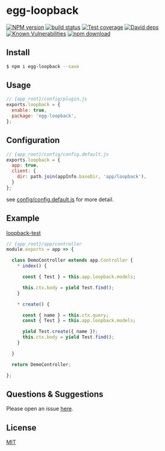 # egg-loopback

[![NPM version][npm-image]][npm-url]
[![build status][travis-image]][travis-url]
[![Test coverage][codecov-image]][codecov-url]
[![David deps][david-image]][david-url]
[![Known Vulnerabilities][snyk-image]][snyk-url]
[![npm download][download-image]][download-url]

[npm-image]: https://img.shields.io/npm/v/egg-loopback.svg?style=flat-square
[npm-url]: https://npmjs.org/package/egg-loopback
[travis-image]: https://img.shields.io/travis/eggjs/egg-loopback.svg?style=flat-square
[travis-url]: https://travis-ci.org/eggjs/egg-loopback
[codecov-image]: https://img.shields.io/codecov/c/github/eggjs/egg-loopback.svg?style=flat-square
[codecov-url]: https://codecov.io/github/eggjs/egg-loopback?branch=master
[david-image]: https://img.shields.io/david/eggjs/egg-loopback.svg?style=flat-square
[david-url]: https://david-dm.org/eggjs/egg-loopback
[snyk-image]: https://snyk.io/test/npm/egg-loopback/badge.svg?style=flat-square
[snyk-url]: https://snyk.io/test/npm/egg-loopback
[download-image]: https://img.shields.io/npm/dm/egg-loopback.svg?style=flat-square
[download-url]: https://npmjs.org/package/egg-loopback

<!--
Description here.
-->

## Install

```bash
$ npm i egg-loopback --save
```

## Usage

```js
// {app_root}/config/plugin.js
exports.loopback = {
  enable: true,
  package: 'egg-loopback',
};
```

## Configuration

```js
// {app_root}/config/config.default.js
exports.loopback = {
  app: true,
  client: {
    dir: path.join(appInfo.baseDir, 'app/loopback'),
  }
};
```

see [config/config.default.js](config/config.default.js) for more detail.

## Example

<!-- example here -->

[loopback-test](https://github.com/bqxu/egg-loopback/test/fixtures/apps/loopback-test)

```js
// {app_root}/app/controller
module.exports = app => {

  class DemoController extends app.Controller {
    * index() {

      const { Test } = this.app.loopback.models;

      this.ctx.body = yield Test.find();
    }

    * create() {

      const { name } = this.ctx.query;
      const { Test } = this.app.loopback.models;

      yield Test.create({ name });
      this.ctx.body = yield Test.find();
    }

  }

  return DemoController;

};


```

## Questions & Suggestions

Please open an issue [here](https://github.com/eggjs/egg/issues).

## License

[MIT](LICENSE)
